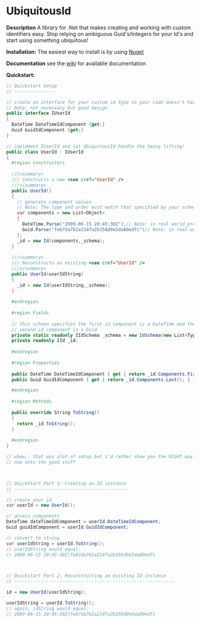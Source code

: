 UbiquitousId
==========

**Description**
A library for .Net that makes creating and working with custom identifiers easy. Stop relying on ambiguous Guid's/Integers for your Id's and start using something ubiquitous!

**Installation:**
The easiest way to install is by using [Nuget](http://nuget.org/packages/TW.UbiquitousId/)

**Documentation**
see the [wiki](https://github.com/TonightWe/UbiquitousId/wiki) for available documentation

**Quickstart:**
```C#
// Quickstart Setup
// ----------------

// create an interface for your custom id type so your code doesn't have a hard dependency on UbiquitousId
// Note: not necessary but good design
public interface IUserId
{
  DateTime DateTimeIdComponent {get;}
  Guid GuidIdComponent {get;}
}

// implement IUserId and let UbiquitousId handle the heavy lifting!
public class UserId : IUserId
{
  #region Constructors
  
  ///<summary>
  /// Constructs a new <see cref="UserId" />
  ///</summary>
  public UserId()
  {
    // generate component values
    // Note: The type and order must match that specified by your schema
    var components = new List<Object>
    {
      DateTime.Parse("2009-06-15 20:45:30Z"),// Note: in real world probably DateTime.UtcNow
      Guid.Parse("fe67da762a214fa2b356d9e5da80edfc")// Note: in real world probably Guid.NewGuid()
    };
    _id = new Id(components,_schema);
  }
  
  ///<summary>
  /// Reconstructs an existing <see cref="UserId" />
  ///</summary>
  public UserId(userIdString)
  {
    _id = new Id(userIdString,_schema);
  }
  
  #endregion
  
  #region Fields
  
  // this schema specifies the first id component is a DateTime and the 
  // second id component is a Guid
  private static readonly IIdSchema _schema = new IdSchema(new List<Type>{typeof(DateTime),typeof(Guid)});
  private readonly IId _id;
  
  #endregion
  
  #region Properties
  
  public DateTime DateTimeIdComponent { get { return _id.Components.First(); } }
  public Guid GuidIdComponent { get { return _id.Components.Last(); } }

  #endregion
  
  #region Methods
  
  public override String ToString()
  {
    return _id.ToString();
  }
  
  #endregion
}

// whew.. that was alot of setup but i'd rather show you the RIGHT way than the simple way
// now onto the good stuff



// QuickStart Part 1: Creating an Id instance
// -------------------------------------------

// create your id
var userId = new UserId();

// access components
DateTime dateTimeIdComponent = userId.DateTimeIdComponent;
Guid guidIdComponent = userId.GuidIdComponent;

// convert to string
var userIdString = userId.ToString(); 
// userIdString would equal:
// 2009-06-15 20:45:30Z|fe67da762a214fa2b356d9e5da80edfc



// Quickstart Part 2: Reconstructing an existing Id instance
// ------------------------------------------------------------

id = new UserId(userIdString);

userIdString = userId.ToString();
// again, idString would equal: 
// 2009-06-15 20:45:30Z|fe67da762a214fa2b356d9e5da80edfc

```

